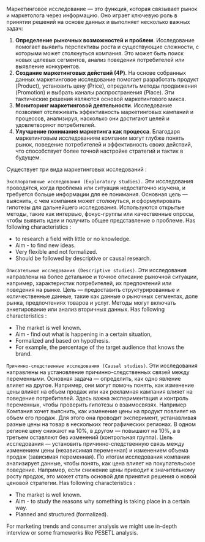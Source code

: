 Маркетинговое исследование — это функция, которая связывает рынок и маркетолога через информацию. Оно играет ключевую роль в принятии решений на основе данных и выполняет несколько важных задач:
1. **Определение рыночных возможностей и проблем**. Исследование помогает выявить перспективы роста и существующие сложности, с которыми может столкнуться компания. Это может быть поиск новых целевых сегментов, анализ поведения потребителей или выявление конкурентов.
2. **Создание маркетинговых действий (4P)**. На основе собранных данных маркетинговое исследование помогает разработать продукт (Product), установить цену (Price), определить методы продвижения (Promotion) и выбрать каналы распространения (Place). Эти тактические решения являются основой маркетингового микса.
3. **Мониторинг маркетинговой деятельности**. Исследование позволяет отслеживать эффективность маркетинговых кампаний и процессов, анализируя, насколько они достигают целей и удовлетворяют потребителей.
4. **Улучшение понимания маркетинга как процесса**. Благодаря маркетинговым исследованиям компании могут глубже понять рынок, поведение потребителей и эффективность своих действий, что способствует более точной настройке стратегий и тактик в будущем.

Существует три вида маркетинговых исследований : 

`Эксплоративные исследования (Exploratory studies).` 
Эти исследования проводятся, когда проблема или ситуация недостаточно изучена, и требуется больше информации для ее понимания. Основная цель — выяснить, с чем компания может столкнуться, и сформулировать гипотезы для дальнейшего исследования. Используются открытые методы, такие как интервью, фокус-группы или качественные опросы, чтобы выявить идеи и получить общее представление о проблеме.
Has following characteristics : 
- to research a field with little or no knowledge.
- Aim - to find new ideas.
- Very flexible and not formalized.
- Should be followed by descriptive or causal research.

`Описательные исследования (Descriptive studies)`. Эти исследования направлены на более детальное и точное описание рыночной ситуации, например, характеристик потребителей, их предпочтений или поведения на рынке. Цель — предоставить структурированные и количественные данные, такие как данные о рыночных сегментах, доле рынка, предпочтениях товаров и услуг. Методы могут включать анкетирование или анализ вторичных данных. 
Has following characteristics : 
- The market is well known.
- Aim - find out what is happening in a certain situation,
- Formalized and based on hypothesis.
- For example, the percentage of the target audience that
knows the brand.

`Причинно-следственные исследования (Causal studies)`. Эти исследования направлены на установление причинно-следственных связей между переменными. Основная задача — определить, как одно явление влияет на другое. Например, они могут помочь понять, как изменение цены влияет на объем продаж или как рекламная кампания влияет на поведение потребителей. Здесь важна экспериментация и контроль переменных, чтобы проверить гипотезы о взаимосвязях. Например Компания хочет выяснить, как изменение цены на продукт повлияет на объем его продаж. Для этого она проводит эксперимент, устанавливая разные цены на товар в нескольких географических регионах. В одном регионе цену снижают на 10%, в другом — повышают на 10%, а в третьем оставляют без изменений (контрольная группа). Цель исследования  — установить причинно-следственную связь между изменением цены (независимая переменная) и изменением объема продаж (зависимая переменная). По итогам исследования компания анализирует данные, чтобы понять, как цена влияет на покупательское поведение. Например, если снижение цены приводит к значительному росту продаж, это может стать основой для принятия решения о новой ценовой стратегии.
Has following characteristics : 
- The market is well known.
- Aim - to study the reasons why something is taking place
in a certain way.
- Planned and structured (formalized).


For marketing trends and consumer analysis we might use in-depth interview or some frameworks like PESETL analysis.







